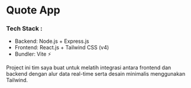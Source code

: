 <h1>Quote App</h1>

<h3>Tech Stack  : </h3>
<ul>
    <li>Backend: Node.js + Express.js</li>
    <li>Frontend: React.js + Tailwind CSS (v4)</li>
    <li>Bundler: Vite ⚡</li>
</ul>

Project ini tim saya buat untuk melatih integrasi antara frontend dan backend dengan alur data real-time serta desain minimalis menggunakan Tailwind.
